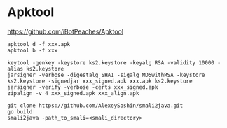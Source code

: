 # Apktool

https://github.com/iBotPeaches/Apktool

```shell
apktool d -f xxx.apk
apktool b -f xxx
```

```shell
keytool -genkey -keystore ks2.keystore -keyalg RSA -validity 10000 -alias ks2.keystore
jarsigner -verbose -digestalg SHA1 -sigalg MD5withRSA -keystore ks2.keystore -signedjar xxx_signed.apk xxx.apk ks2.keystore
jarsigner -verify -verbose -certs xxx_signed.apk
zipalign -v 4 xxx_signed.apk xxx_align.apk
```


```shell
git clone https://github.com/AlexeySoshin/smali2java.git
go build
smali2java -path_to_smali=<smali_directory>
```